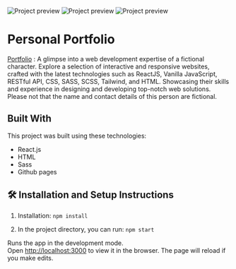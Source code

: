 ![Project preview]('https://github.com/catherineisonline/personal-portfolio/blob/main/public/project-preview.png?raw=true')
![Project preview]('https://github.com/catherineisonline/personal-portfolio-template-dark/blob/main/public/project-preview-3.png?raw=true')
![Project preview]('https://github.com/catherineisonline/personal-portfolio-template-dark/blob/main/public/project-preview-2.png?raw=true')

# Personal Portfolio
<a href="https://github.com/catherineisonline/personal-portfolio-template-dark">Portfolio</a> : A glimpse into a web development expertise of a fictional character. Explore a selection of interactive and responsive websites, crafted with the latest technologies such as ReactJS, Vanilla JavaScript, RESTful API, CSS, SASS, SCSS, Tailwind, and HTML. Showcasing their skills and experience in designing and developing top-notch web solutions. Please not that the name and contact details of this person are fictional. 


## Built With
This project was built using these technologies:
- React.js
- HTML
- Sass
- Github pages

## 🛠 Installation and Setup Instructions
1. Installation: `npm install`

2. In the project directory, you can run: `npm start`

Runs the app in the development mode.\
Open [http://localhost:3000](http://localhost:3000) to view it in the browser.
The page will reload if you make edits.
